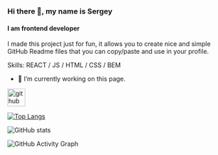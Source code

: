 ### Hi there 👋, my name is Sergey
#### I am frontend developer
I made this project just for fun, it allows you to create nice and simple GitHub Readme files that you can copy/paste and use in your profile.

Skills: REACT / JS / HTML / CSS / BEM

- 🔭 I’m currently working on this page. 


[<img src='https://cdn.jsdelivr.net/npm/simple-icons@3.0.1/icons/github.svg' alt='github' height='40'>](https://github.com/SergeyKirintsev)  

[![Top Langs](https://github-readme-stats.vercel.app/api/top-langs/?username=SergeyKirintsev)](https://github.com/anuraghazra/github-readme-stats)

![GitHub stats](https://github-readme-stats.vercel.app/api?username=SergeyKirintsev&show_icons=true)  

![GitHub Activity Graph](https://activity-graph.herokuapp.com/graph?username=SergeyKirintsev)  

<!--
**SergeyKirintsev/SergeyKirintsev** is a ✨ _special_ ✨ repository because its `README.md` (this file) appears on your GitHub profile.

Here are some ideas to get you started:

- 🔭 I’m currently working on ...
- 🌱 I’m currently learning ...
- 👯 I’m looking to collaborate on ...
- 🤔 I’m looking for help with ...
- 💬 Ask me about ...
- 📫 How to reach me: ...
- 😄 Pronouns: ...
- ⚡ Fun fact: ...
-->
